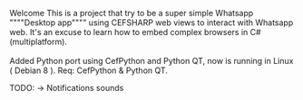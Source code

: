Welcome
This is a project that try to be a super simple Whatsapp """"Desktop app"""" using CEFSHARP web views to interact with Whatsapp web.
It's an excuse to learn how to embed complex browsers in C# (multiplatform).</br></br>
Added Python port using CefPython and Python QT, now is running in Linux ( Debian 8 ). Req: CefPython & Python QT.</br>

TODO:
-> Notifications sounds
